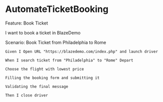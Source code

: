 # AutomateTicketBooking

Feature: Book Ticket

  I want to book a ticket in BlazeDemo

  Scenario: Book Ticket from Philadelphia to Rome

    Given I Open URL "https://blazedemo.com/index.php" and launch driver

    When I search ticket from "Philadelphia" to "Rome" Depart

    Choose the flight with lowest price

    Filling the booking form and submitting it
    
    Validating the final message
    
    Then I close driver
